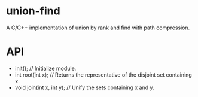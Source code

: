 # union-find
A C/C++ implementation of union by rank and find with path compression.

# API
* init(); // Initialize module.
* int root(int x); // Returns the representative of the disjoint set containing x.
* void join(int x, int y); // Unify the sets containing x and y.
